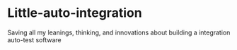 # Little-auto-integration
Saving all my leanings, thinking, and innovations about building a integration auto-test software 
